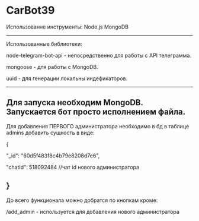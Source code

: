 # CarBot39
Использованне инструменты: Node.js MongoDB

-------------------------------------------------------------------------------------------------

Использованные библиотеки:

  node-telegram-bot-api - непосредственно для работы с API телеграмма.

  mongoose - для работы с MongoDB.

  uuid - для генерации локальны индефикаторов.

-------------------------------------------------------------------------------------------------
Для запуска необходим MongoDB.
Запускается бот просто исполнением файла.
-------------------------------------------------------------------------------------------------

Для добавления ПЕРВОГО администратора необходимо в бд в таблице admins добавить сущность в виде:


{

  "_id": "60d5f483f8c4b79e8208d7e6",
  
  "chatId": 518092484 //чат id нового администратора
  
}
-------------------------------------------------------------------------------------------------
До всего функционала можно добратся по кнопкам кроме:


/add_admin - используется для добавления нового администратора

